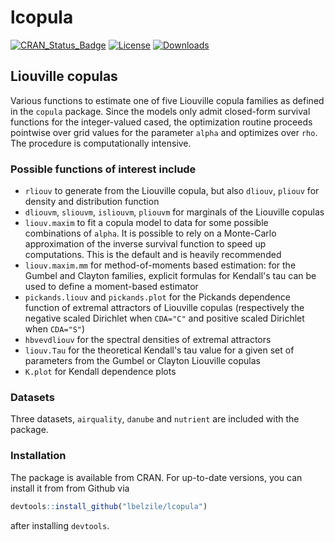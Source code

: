 # lcopula

[![CRAN_Status_Badge](https://www.r-pkg.org/badges/version/lcopula)](https://cran.r-project.org/package=lcopula)
[![License](https://img.shields.io/badge/license-GPL%20%28%3E=%203%29-blue.svg?style=flat)](http://www.gnu.org/licenses/gpl-3.0.html) 
[![Downloads](http://cranlogs.r-pkg.org/badges/lcopula?color=brightgreen)](http://www.r-pkg.org/pkg/lcopula)

## Liouville copulas

Various functions to estimate one of five Liouville copula families as defined in the `copula` package. 
Since the models only admit closed-form survival functions for the integer-valued cased, the optimization routine proceeds
pointwise over grid values for the parameter `alpha` and optimizes over `rho`. The procedure is computationally intensive.


### Possible functions of interest include

- `rliouv` to generate from the Liouville copula, but also `dliouv`, `pliouv` for density and distribution function
- `dliouvm`, `sliouvm`, `isliouvm`, `pliouvm` for marginals of the Liouville copulas
- `liouv.maxim` to fit a copula model to data for some possible combinations of `alpha`. It is possible to rely on a Monte-Carlo approximation of the inverse survival function to speed up computations. This is the default and is heavily recommended
- `liouv.maxim.mm` for method-of-moments based estimation: for the Gumbel and Clayton families, explicit formulas for Kendall's tau can be used to define a moment-based estimator
- `pickands.liouv` and `pickands.plot` for the Pickands dependence function of extremal attractors of Liouville copulas (respectively the negative scaled Dirichlet when `CDA="C"` and positive scaled Dirichlet when `CDA="S"`)
- `hbvevdliouv` for the spectral densities of extremal attractors
- `liouv.Tau` for the theoretical Kendall's tau value for a given set of parameters from the Gumbel or Clayton Liouville copulas
- `K.plot` for Kendall dependence plots

### Datasets

Three datasets, `airquality`, `danube` and `nutrient` are included with the package.

### Installation 
The package is available from CRAN. For up-to-date versions, you can install it from from Github via

```R
devtools::install_github("lbelzile/lcopula")
```

after installing `devtools`.
